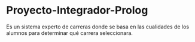 # Proyecto-Integrador-Prolog
Es un sistema experto de carreras donde se basa en las cualidades de los alumnos para determinar qué carrera seleccionara.
